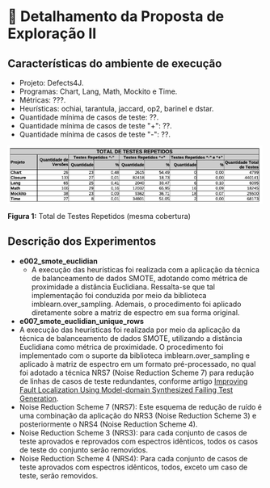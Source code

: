  # 🔬 Detalhamento da Proposta de Exploração II

## Características do ambiente de execução
- Projeto: Defects4J.
- Programas: Chart, Lang, Math, Mockito e Time.
- Métricas: ???.
- Heurísticas: ochiai, tarantula, jaccard, op2, barinel e dstar.
- Quantidade mínima de casos de teste: ??.
- Quantidade mínima de casos de teste "+": ??.
- Quantidade mínima de casos de teste "-": ??.

![Total de Testes Repetidos](img/Tab_1_Proposta_Exploracao_II.png "Total de Testes Repetidos")

**Figura 1:** Total de Testes Repetidos (mesma cobertura)

## Descrição dos Experimentos
- **e002_smote_euclidian**
  - A execução das heurísticas foi realizada com a aplicação da técnica de balanceamento de dados SMOTE, adotando como métrica de proximidade a distância Euclidiana. Ressalta-se que tal implementação foi conduzida por meio da biblioteca imblearn.over_sampling. Ademais, o procedimento foi aplicado diretamente sobre a matriz de espectro em sua forma original.
- **e007_smote_euclidian_unique_rows**
 - A execução das heurísticas foi realizada por meio da aplicação da técnica de balanceamento de dados SMOTE, utilizando a distância Euclidiana como métrica de proximidade. O procedimento foi implementado com o suporte da biblioteca imblearn.over_sampling e aplicado à matriz de espectro em um formato pré-processado, no qual foi adotado a técnica NRS7 (Noise Reduction Scheme 7) para redução de linhas de casos de teste redundantes, conforme artigo [Improving Fault Localization Using Model-domain Synthesized Failing Test Generation](https://github.com/Reinaldo-Jr-Dev/doutorado/blob/article/IEEE-Improving_Fault_Localization_Using_Model-domain_Synthesized_Failing_Test_Generation.pdf).
  - Noise Reduction Scheme 7 (NRS7): Este esquema de redução de ruído é uma combinação da aplicação do NRS3 (Noise Reduction Scheme 3) e posteriormente o NRS4 (Noise Reduction Scheme 4).
   - Noise Reduction Scheme 3 (NRS3): para cada conjunto de casos de teste aprovados e reprovados com espectros idênticos, todos os casos de teste do conjunto serão removidos.
   - Noise Reduction Scheme 4 (NRS4): Para cada conjunto de casos de teste aprovados com espectros idênticos, todos, exceto um caso de teste, serão removidos.

